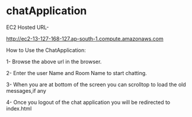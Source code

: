 # chatApplication

EC2 Hosted URL-

http://ec2-13-127-168-127.ap-south-1.compute.amazonaws.com


How to Use the ChatApplication:

1- Browse the above url in the browser.

2- Enter the user Name and Room Name to start chatting.

3- When you are at bottom of the screen you can scrolltop to load the old messages,if any

4- Once you logout of the chat application you will be redirected to index.html
